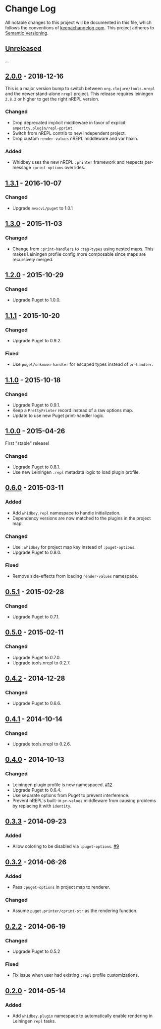 Change Log
==========

All notable changes to this project will be documented in this file, which
follows the conventions of [keepachangelog.com](http://keepachangelog.com/).
This project adheres to [Semantic Versioning](http://semver.org/).

## [Unreleased]

...

## [2.0.0] - 2018-12-16

This is a major version bump to switch between `org.clojure/tools.nrepl` and the
newer stand-alone `nrepl` project. This release requires leiningen `2.8.2` or
higher to get the right nREPL version.

### Changed
- Drop deprecated implicit middleware in favor of explicit
  `amperity.plugin/repl-pprint`.
- Switch from nREPL contrib to new independent project.
- Drop custom `render-values` nREPL middleware and var haxin.

### Added
- Whidbey uses the new nREPL `:printer` framework and respects per-message
  `:print-options` overrides.

## [1.3.1] - 2016-10-07

### Changed
- Upgrade `mvxcvi/puget` to 1.0.1

## [1.3.0] - 2015-11-03

### Changed
- Change from `:print-handlers` to `:tag-types` using nested maps. This makes
  Leiningen profile config more composable since maps are recursively merged.

## [1.2.0] - 2015-10-29

### Changed
- Upgrade Puget to 1.0.0.

## [1.1.1] - 2015-10-20

### Changed
- Upgrade Puget to 0.9.2.

### Fixed
- Use `puget/unknown-handler` for escaped types instead of `pr-handler`.

## [1.1.0] - 2015-10-18

### Changed
- Upgrade Puget to 0.9.1.
- Keep a `PrettyPrinter` record instead of a raw options map.
- Update to use new Puget print-handler logic.

## [1.0.0] - 2015-04-26

First "stable" release!

### Changed
- Upgrade Puget to 0.8.1.
- Use new Leiningen `:repl` metadata logic to load plugin profile.

## [0.6.0] - 2015-03-11

### Added
- Add `whidbey.repl` namespace to handle initialization.
- Dependency versions are now matched to the plugins in the project map.

### Changed
- Use `:whidbey` for project map key instead of `:puget-options`.
- Upgrade Puget to 0.8.0.

### Fixed
- Remove side-effects from loading `render-values` namespace.

## [0.5.1] - 2015-02-28

### Changed
- Upgrade Puget to 0.7.1.

## [0.5.0] - 2015-02-11

### Changed
- Upgrade Puget to 0.7.0.
- Upgrade tools.nrepl to 0.2.7.

## [0.4.2] - 2014-12-28

### Changed
- Upgrade Puget to 0.6.6.

## [0.4.1] - 2014-10-14

### Changed
- Upgrade tools.nrepl to 0.2.6.

## [0.4.0] - 2014-10-13

### Changed
- Leiningen plugin profile is now namespaced.
  [#12](//github.com/greglook/whidbey/issues/12)
- Upgrade Puget to 0.6.4.
- Use separate options from Puget to prevent interference.
- Prevent nREPL's built-in `pr-values` middleware from causing problems by
  replacing it with `identity`.

## [0.3.3] - 2014-09-23

### Added
- Allow coloring to be disabled via `:puget-options`.
  [#9](//github.com/greglook/whidbey/issues/9)

## [0.3.2] - 2014-06-26

### Added
- Pass `:puget-options` in project map to renderer.

### Changed
- Assume `puget.printer/cprint-str` as the rendering function.

## [0.2.2] - 2014-06-19

### Changed
- Upgrade Puget to 0.5.2

### Fixed
- Fix issue when user had existing `:repl` profile customizations.

## [0.2.0] - 2014-05-14

### Added
- Add `whidbey.plugin` namespace to automatically enable rendering in Leiningen
  `repl` tasks.

[Unreleased]: https://github.com/greglook/whidbey/compare/2.0.0...HEAD
[2.0.0]: https://github.com/greglook/whidbey/compare/1.3.1...2.0.0
[1.3.1]: https://github.com/greglook/whidbey/compare/1.3.0...1.3.1
[1.3.0]: https://github.com/greglook/whidbey/compare/1.2.0...1.3.0
[1.2.0]: https://github.com/greglook/whidbey/compare/1.1.1...1.2.0
[1.1.1]: https://github.com/greglook/whidbey/compare/1.1.0...1.1.1
[1.1.0]: https://github.com/greglook/whidbey/compare/1.0.0...1.1.0
[1.0.0]: https://github.com/greglook/whidbey/compare/0.6.0...1.0.0
[0.6.0]: https://github.com/greglook/whidbey/compare/0.5.1...0.6.0
[0.5.1]: https://github.com/greglook/whidbey/compare/0.5.0...0.5.1
[0.5.0]: https://github.com/greglook/whidbey/compare/0.4.2...0.5.0
[0.4.2]: https://github.com/greglook/whidbey/compare/0.4.1...0.4.2
[0.4.1]: https://github.com/greglook/whidbey/compare/0.4.0...0.4.1
[0.4.0]: https://github.com/greglook/whidbey/compare/0.3.3...0.4.0
[0.3.3]: https://github.com/greglook/whidbey/compare/0.3.2...0.3.3
[0.3.2]: https://github.com/greglook/whidbey/compare/0.2.2...0.3.2
[0.2.2]: https://github.com/greglook/whidbey/compare/0.2.0...0.2.2
[0.2.0]: https://github.com/greglook/whidbey/compare/0.1.0...0.2.0
